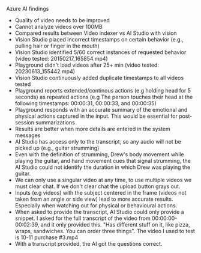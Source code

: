 Azure AI findings
 - Quality of video needs to be improved
 - Cannot analyze videos over 100MB
 - Compared results between Video indexer vs AI Studio with vision
 - Vision Studio placed incorrect timestamps on certain behavior (e.g., pulling hair or finger in the mouth)
 - Vision Studio identified 5/60 correct instances of requested behavior (video tested: 20150217_165854.mp4)
 - Playground didn't load videos after 25+ min (video tested: 20230613_155442.mp4)
 - Vision Studio continuously added duplicate timestamps to all videos tested
 - Playground reports extended/continous actions (e.g holding head for 5 seconds) as repeated actions (e.g The person touches their head at the following timestamps: 00:00:31, 00:00:33, and 00:00:35)
 - Playground responds with an accurate summary of the emotional and physical actions captured in the input. This would be essential for post-session summarizations
 - Results are better when more details are entered in the system messages
 - AI Studio has access only to the transcript, so any audio will not be picked up (e.g., guitar strumming)
 - Even with the definition of strumming, Drew's body movement while playing the guitar, and hand movement cues that signal strumming, the AI Studio could not identify the duration in which Drew was playing the guitar.
 - We can only use a singular video at any time, to use multiple videos we must clear chat. If we don't clear chat the upload button grays out.
 - Inputs (e.g videos) with the subject centered in the frame (videos not taken from an angle or side view) lead to more accurate results. Especially when watching out for physical or behavioural actions.
 - When asked to provide the transcript, AI Studio could only provide a snippet. I asked for the full transcript of the video from 00:00:00-00:02:39, and it only provided this. "Has different stuff on it, like pizza, wraps, sandwiches. You can order three things". The video I used to test is 10-11 purchase #3.mp4
 - With a transcript provided, the AI got the questions correct.
